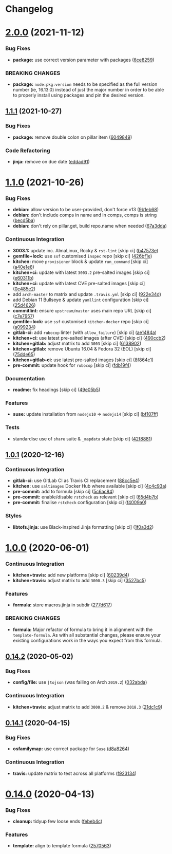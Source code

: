# Changelog

# [2.0.0](https://github.com/saltstack-formulas/node-formula/compare/v1.1.1...v2.0.0) (2021-11-12)


### Bug Fixes

* **package:** use correct version parameter with packages ([6ce8259](https://github.com/saltstack-formulas/node-formula/commit/6ce8259a4ec8ba715cf4fb2923f7bfc3b5a02ebc))


### BREAKING CHANGES

* **package:** `node:pkg:version` needs to be specified as the
full version number (ie, 16.13.0) instead of just the major number
in order to be able to properly install using packages and pin the
desired version.

## [1.1.1](https://github.com/saltstack-formulas/node-formula/compare/v1.1.0...v1.1.1) (2021-10-27)


### Bug Fixes

* **package:** remove double colon on pillar item ([6049849](https://github.com/saltstack-formulas/node-formula/commit/60498496a9b3f1e59f8c32fa613ce4157ab82fbd))


### Code Refactoring

* **jinja:** remove on due date ([eddad91](https://github.com/saltstack-formulas/node-formula/commit/eddad9170a1bc1a5be7caee45599c2a84dff53a3))

# [1.1.0](https://github.com/saltstack-formulas/node-formula/compare/v1.0.1...v1.1.0) (2021-10-26)


### Bug Fixes

* **debian:** allow version to be user-provided, don't force v13 ([9b1eb68](https://github.com/saltstack-formulas/node-formula/commit/9b1eb68fe2002f556fad27acb5c055e730b5509e))
* **debian:** don't include comps in name and in comps, comps is string ([becd5ba](https://github.com/saltstack-formulas/node-formula/commit/becd5baed5b099cab985ce9b0ea4e65c37feda43))
* **debian:** don't rely on pillar.get, build repo.name when needed ([67a3dda](https://github.com/saltstack-formulas/node-formula/commit/67a3dda9b3f00d0b9febf36fba50022f56225fe6))


### Continuous Integration

* **3003.1:** update inc. AlmaLinux, Rocky & `rst-lint` [skip ci] ([b47573e](https://github.com/saltstack-formulas/node-formula/commit/b47573e4ffca9b7f717a9cd942b0e09482fc6907))
* **gemfile+lock:** use `ssf` customised `inspec` repo [skip ci] ([426bf1e](https://github.com/saltstack-formulas/node-formula/commit/426bf1ef3bd640ddfae1e0f2c45950b3f9945bf3))
* **kitchen:** move `provisioner` block & update `run_command` [skip ci] ([a40e1e8](https://github.com/saltstack-formulas/node-formula/commit/a40e1e83fb699b826aaebb2ab6e8b6ac4261fd45))
* **kitchen+ci:** update with latest `3003.2` pre-salted images [skip ci] ([e60311b](https://github.com/saltstack-formulas/node-formula/commit/e60311be2f08a6feedb1a4841bbeb3b2e043d3ba))
* **kitchen+ci:** update with latest CVE pre-salted images [skip ci] ([0c485e2](https://github.com/saltstack-formulas/node-formula/commit/0c485e2146c24b8da612b25493024ace2d19560d))
* add `arch-master` to matrix and update `.travis.yml` [skip ci] ([922e34d](https://github.com/saltstack-formulas/node-formula/commit/922e34db71046d3b2fcabc34b216d941fb780bd9))
* add Debian 11 Bullseye & update `yamllint` configuration [skip ci] ([25d4626](https://github.com/saltstack-formulas/node-formula/commit/25d46263bc5a7c22a221dab3853c65300774f51e))
* **commitlint:** ensure `upstream/master` uses main repo URL [skip ci] ([c7e7957](https://github.com/saltstack-formulas/node-formula/commit/c7e795783b5d158352857f276bdb86f8658617b5))
* **gemfile+lock:** use `ssf` customised `kitchen-docker` repo [skip ci] ([a099234](https://github.com/saltstack-formulas/node-formula/commit/a099234a08e217c495b4ce770e2d1ce2e329958e))
* **gitlab-ci:** add `rubocop` linter (with `allow_failure`) [skip ci] ([ae1484a](https://github.com/saltstack-formulas/node-formula/commit/ae1484aa4032cf54ea48fdbd3d014b1ae718a34c))
* **kitchen+ci:** use latest pre-salted images (after CVE) [skip ci] ([490ccb2](https://github.com/saltstack-formulas/node-formula/commit/490ccb2aa9fd6fbcc73ed0f021b3a277b125c08b))
* **kitchen+gitlab:** adjust matrix to add `3003` [skip ci] ([6138902](https://github.com/saltstack-formulas/node-formula/commit/6138902f6862a19f14da2c3b01573816f0fde8d4))
* **kitchen+gitlab:** remove Ubuntu 16.04 & Fedora 32 (EOL) [skip ci] ([75dde65](https://github.com/saltstack-formulas/node-formula/commit/75dde65eb76f086665fc76bd90e8eb8bd51d0eb6))
* **kitchen+gitlab-ci:** use latest pre-salted images [skip ci] ([8f864c1](https://github.com/saltstack-formulas/node-formula/commit/8f864c1d6d85e7094b2e8d151905d7ec302f6073))
* **pre-commit:** update hook for `rubocop` [skip ci] ([fdb19f4](https://github.com/saltstack-formulas/node-formula/commit/fdb19f437563c534105cb7c1c2c515686cbcbb0f))


### Documentation

* **readme:** fix headings [skip ci] ([49e05b5](https://github.com/saltstack-formulas/node-formula/commit/49e05b51f97ad296de455876eeb6f364d206eead))


### Features

* **suse:** update installation from `nodejs10` => `nodejs14` [skip ci] ([bf107ff](https://github.com/saltstack-formulas/node-formula/commit/bf107ff537e120df4a10d50335b9a452a1d7508e))


### Tests

* standardise use of `share` suite & `_mapdata` state [skip ci] ([42f8881](https://github.com/saltstack-formulas/node-formula/commit/42f888114407dcde97e684566a474817f7a89aac))

## [1.0.1](https://github.com/saltstack-formulas/node-formula/compare/v1.0.0...v1.0.1) (2020-12-16)


### Continuous Integration

* **gitlab-ci:** use GitLab CI as Travis CI replacement ([88cc5e4](https://github.com/saltstack-formulas/node-formula/commit/88cc5e4f8176f9c61f3aa67ae278a6356b017155))
* **kitchen:** use `saltimages` Docker Hub where available [skip ci] ([4c4c93a](https://github.com/saltstack-formulas/node-formula/commit/4c4c93aa3904de698f55d4db1b55f7bfa8a3ee06))
* **pre-commit:** add to formula [skip ci] ([5c6ac84](https://github.com/saltstack-formulas/node-formula/commit/5c6ac846426ed63d107d5e26c9b6f7723c9d0d89))
* **pre-commit:** enable/disable `rstcheck` as relevant [skip ci] ([65d4b7b](https://github.com/saltstack-formulas/node-formula/commit/65d4b7ba353d52b9f5ec2db865c5f77d4e319d8a))
* **pre-commit:** finalise `rstcheck` configuration [skip ci] ([f4009a0](https://github.com/saltstack-formulas/node-formula/commit/f4009a06a8db3e017b3c3df0b0d527e670e9e911))


### Styles

* **libtofs.jinja:** use Black-inspired Jinja formatting [skip ci] ([1f0a3d2](https://github.com/saltstack-formulas/node-formula/commit/1f0a3d2c0eb25e31e22d66e8388787050f13a381))

# [1.0.0](https://github.com/saltstack-formulas/node-formula/compare/v0.14.2...v1.0.0) (2020-06-01)


### Continuous Integration

* **kitchen+travis:** add new platforms [skip ci] ([60239d4](https://github.com/saltstack-formulas/node-formula/commit/60239d44a5406a28b9e84423d66d0c6f71637b2d))
* **kitchen+travis:** adjust matrix to add `3000.3` [skip ci] ([3527bc5](https://github.com/saltstack-formulas/node-formula/commit/3527bc5597dc767fb93c462e90654404e18a29ee))


### Features

* **formula:** store macros.jinja in subdir ([277d617](https://github.com/saltstack-formulas/node-formula/commit/277d617f97bbfce1ceb349cedc60b0b8f329ae6a))


### BREAKING CHANGES

* **formula:** Major refactor of formula to bring it in alignment with the
`template-formula`.  As with all substantial changes, please ensure your
existing configurations work in the ways you expect from this formula.

## [0.14.2](https://github.com/saltstack-formulas/node-formula/compare/v0.14.1...v0.14.2) (2020-05-02)


### Bug Fixes

* **config/file:** use `|tojson` (was failing on Arch `2019.2`) ([032abda](https://github.com/saltstack-formulas/node-formula/commit/032abda3626ec69023eec480f75e6ad552ecd180))


### Continuous Integration

* **kitchen+travis:** adjust matrix to add `3000.2` & remove `2018.3` ([21dc1c9](https://github.com/saltstack-formulas/node-formula/commit/21dc1c928f894aeb87fdda451f5e51442ef57793))

## [0.14.1](https://github.com/saltstack-formulas/node-formula/compare/v0.14.0...v0.14.1) (2020-04-15)


### Bug Fixes

* **osfamilymap:** use correct package for `Suse` ([d8a8264](https://github.com/saltstack-formulas/node-formula/commit/d8a8264ccaea147b65049b2cc9bd8473d1a74ebc))


### Continuous Integration

* **travis:** update matrix to test across all platforms ([f923134](https://github.com/saltstack-formulas/node-formula/commit/f923134e0292cacc9a2478e8d92c0f48788a6d1f))

# [0.14.0](https://github.com/saltstack-formulas/node-formula/compare/v0.13.2...v0.14.0) (2020-04-13)


### Bug Fixes

* **cleanup:** tidyup few loose ends ([febeb4c](https://github.com/saltstack-formulas/node-formula/commit/febeb4cea1c1a92f185f8e533f3181c754f59c2a))


### Features

* **template:** align to template formula ([2570563](https://github.com/saltstack-formulas/node-formula/commit/2570563e4734b6c54c07ebd1091efa7578589009))
